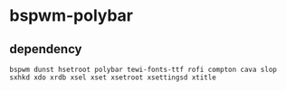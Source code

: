 # bspwm-polybar

## dependency
`bspwm dunst hsetroot polybar tewi-fonts-ttf rofi compton cava slop sxhkd xdo xrdb xsel xset xsetroot xsettingsd xtitle`


